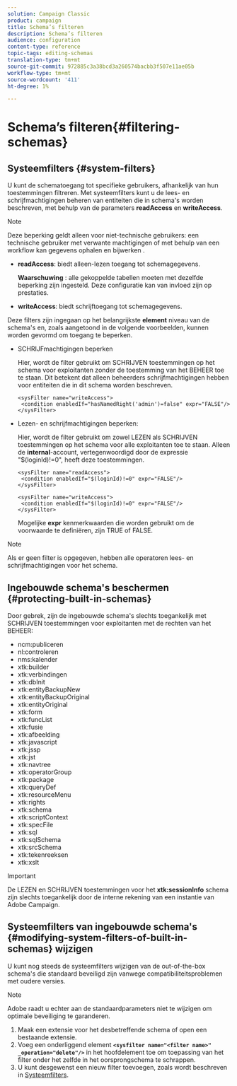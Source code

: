 ```yaml
---
solution: Campaign Classic
product: campaign
title: Schema’s filteren
description: Schema’s filteren
audience: configuration
content-type: reference
topic-tags: editing-schemas
translation-type: tm+mt
source-git-commit: 972885c3a38bcd3a260574bacbb3f507e11ae05b
workflow-type: tm+mt
source-wordcount: '411'
ht-degree: 1%

---
```



# Schema’s filteren{#filtering-schemas}

## Systeemfilters {#system-filters}

U kunt de schematoegang tot specifieke gebruikers, afhankelijk van hun toestemmingen filtreren. Met systeemfilters kunt u de lees- en schrijfmachtigingen beheren van entiteiten die in schema&#39;s worden beschreven, met behulp van de parameters **readAccess** en **writeAccess**.

>[!NOTE]
>
>Deze beperking geldt alleen voor niet-technische gebruikers: een technische gebruiker met verwante machtigingen of met behulp van een workflow kan gegevens ophalen en bijwerken .

* **readAccess**: biedt alleen-lezen toegang tot schemagegevens.

   **Waarschuwing** : alle gekoppelde tabellen moeten met dezelfde beperking zijn ingesteld. Deze configuratie kan van invloed zijn op prestaties.

* **writeAccess**: biedt schrijftoegang tot schemagegevens.

Deze filters zijn ingegaan op het belangrijkste **element** niveau van de schema&#39;s en, zoals aangetoond in de volgende voorbeelden, kunnen worden gevormd om toegang te beperken.

* SCHRIJFmachtigingen beperken

   Hier, wordt de filter gebruikt om SCHRIJVEN toestemmingen op het schema voor exploitanten zonder de toestemming van het BEHEER toe te staan. Dit betekent dat alleen beheerders schrijfmachtigingen hebben voor entiteiten die in dit schema worden beschreven.

   ```
   <sysFilter name="writeAccess">      
    <condition enabledIf="hasNamedRight('admin')=false" expr="FALSE"/>    
   </sysFilter>
   ```

* Lezen- en schrijfmachtigingen beperken:

   Hier, wordt de filter gebruikt om zowel LEZEN als SCHRIJVEN toestemmingen op het schema voor alle exploitanten toe te staan. Alleen de **internal**-account, vertegenwoordigd door de expressie &quot;$(loginId)!=0&quot;, heeft deze toestemmingen.

   ```
   <sysFilter name="readAccess"> 
    <condition enabledIf="$(loginId)!=0" expr="FALSE"/>
   </sysFilter>
   
   <sysFilter name="writeAccess">  
    <condition enabledIf="$(loginId)!=0" expr="FALSE"/>
   </sysFilter>
   ```

   Mogelijke **expr** kenmerkwaarden die worden gebruikt om de voorwaarde te definiëren, zijn TRUE of FALSE.

>[!NOTE]
>
>Als er geen filter is opgegeven, hebben alle operatoren lees- en schrijfmachtigingen voor het schema.

## Ingebouwde schema&#39;s beschermen {#protecting-built-in-schemas}

Door gebrek, zijn de ingebouwde schema&#39;s slechts toegankelijk met SCHRIJVEN toestemmingen voor exploitanten met de rechten van het BEHEER:

* ncm:publiceren
* nl:controleren
* nms:kalender
* xtk:builder
* xtk:verbindingen
* xtk:dbInit
* xtk:entityBackupNew
* xtk:entityBackupOriginal
* xtk:entityOriginal
* xtk:form
* xtk:funcList
* xtk:fusie
* xtk:afbeelding
* xtk:javascript
* xtk:jssp
* xtk:jst
* xtk:navtree
* xtk:operatorGroup
* xtk:package
* xtk:queryDef
* xtk:resourceMenu
* xtk:rights
* xtk:schema
* xtk:scriptContext
* xtk:specFile
* xtk:sql
* xtk:sqlSchema
* xtk:srcSchema
* xtk:tekenreeksen
* xtk:xslt

>[!IMPORTANT]
>
>De LEZEN en SCHRIJVEN toestemmingen voor het **xtk:sessionInfo** schema zijn slechts toegankelijk door de interne rekening van een instantie van Adobe Campaign.

## Systeemfilters van ingebouwde schema&#39;s {#modifying-system-filters-of-built-in-schemas} wijzigen

U kunt nog steeds de systeemfilters wijzigen van de out-of-the-box schema&#39;s die standaard beveiligd zijn vanwege compatibiliteitsproblemen met oudere versies.

>[!NOTE]
>
>Adobe raadt u echter aan de standaardparameters niet te wijzigen om optimale beveiliging te garanderen.

1. Maak een extensie voor het desbetreffende schema of open een bestaande extensie.
1. Voeg een onderliggend element **`<sysfilter name="<filter name>" _operation="delete"/>`** in het hoofdelement toe om toepassing van het filter onder het zelfde in het oorsprongschema te schrappen.
1. U kunt desgewenst een nieuw filter toevoegen, zoals wordt beschreven in [Systeemfilters](#system-filters).

